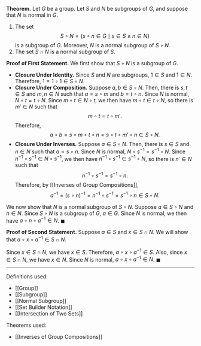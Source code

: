 **Theorem.** Let $G$ be a group. Let $S$ and $N$ be subgroups of $G$, and suppose that $N$ is normal in $G$.
1. The set $$S\circ N=\{s\circ n\in G\mid s\in S\wedge n\in N\}$$is a subgroup of $G$. Moreover, $N$ is a normal subgroup of $S\circ N$.
2. The set $S\cap N$ is a normal subgroup of $S$.

**Proof of First Statement.** We first show that $S\circ N$ is a subgroup of $G$.
- **Closure Under Identity.** Since $S$ and $N$ are subgroups, $1\in S$ and $1\in N$. Therefore, $1=1\circ 1\in S\circ N$.
- **Closure Under Composition.** Suppose $a,b\in S\circ N$. Then, there is $s,t\in S$ and $m,n\in N$ such that $a=s\circ m$ and $b=t\circ n$. Since $N$ is normal, $N\circ t=t\circ N$. Since $m\circ t\in N\circ t$, we then have $m\circ t\in t\circ N$, so there is $m'\in N$ such that $$m\circ t=t\circ m'.$$Therefore, $$a\circ b=s\circ m\circ t\circ n=s\circ t\circ m'\circ n\in S\circ N.$$
- **Closure Under Inverses.** Suppose $a\in S\circ N$. Then, there is $s\in S$ and $n\in N$ such that $a=s\circ n$. Since $N$ is normal, $N\circ s^{-1}=s^{-1}\circ N$. Since $n^{-1}\circ s^{-1}\in N\circ s^{-1}$, we then have $n^{-1}\circ s^{-1}\in s^{-1}\circ N$, so there is $n'\in N$ such that $$n^{-1}\circ s^{-1}=s^{-1}\circ n.$$Therefore, by [[Inverses of Group Compositions]], $$a^{-1}=(s\circ n)^{-1}=n^{-1}\circ s^{-1}=s^{-1}\circ n\in S\circ N.$$

We now show that $N$ is a normal subgroup of $S\circ N$. Suppose $a\in S\circ N$ and $n\in N$. Since $S\circ N$ is a subgroup of $G$, $a\in G$. Since $N$ is normal, we then have $a\circ n\circ a^{-1}\in N$. $\blacksquare$

**Proof of Second Statement.** Suppose $a\in S$ and $x\in S\cap N$. We will show that $a\circ x\circ a^{-1}\in S\cap N$.

Since $x\in S\cap N$, we have $x\in S$. Therefore, $a\circ x\circ a^{-1}\in S$. Also, since $x\in S\cap N$, we have $x\in N$. Since $N$ is normal, $a\circ x\circ a^{-1}\in N$. $\blacksquare$
***
Definitions used:
- [[Group]]
- [[Subgroup]]
- [[Normal Subgroup]]
- [[Set Builder Notation]]
- [[Intersection of Two Sets]]

Theorems used:
- [[Inverses of Group Compositions]]